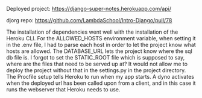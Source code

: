 Deployed project: https://django-super-notes.herokuapp.com/api/

djorg repo: https://github.com/LambdaSchool/Intro-Django/pull/78

The installation of dependencies went well with the installation of the Heroku CLI. For the ALLOWED_HOSTS environment variable, when setting it in the .env file, I had to parse each host in order to let the project know what hosts are allowed. The DATABASE_URL lets the project know where the sql db file is. I forgot to set the STATIC_ROOT file which is supposed to say, where are the files that need to be served up at? It would not allow me to deploy the project without that in the settings.py in the project directory. The Procfile setup tells Heroku to run when my app starts.  A dyno activates when the deployed url has been called upon from a client, and in this case it runs the webserver that Heroku needs to use.